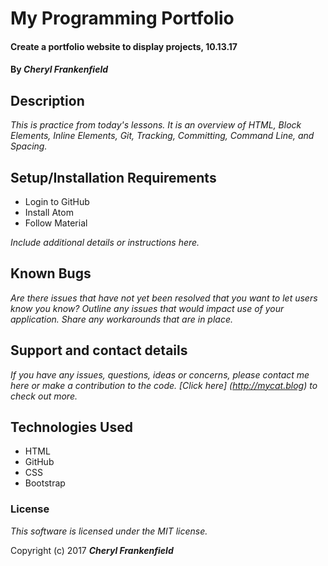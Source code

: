 # My Programming Portfolio

#### Create a portfolio website to display projects, 10.13.17

#### By _**Cheryl Frankenfield**_

## Description

_This is practice from today's lessons. It is an overview of HTML, Block Elements, Inline Elements, Git, Tracking, Committing, Command Line, and Spacing._

## Setup/Installation Requirements

* Login to GitHub
* Install Atom
* Follow Material

_Include additional details or instructions here._

## Known Bugs

_Are there issues that have not yet been resolved that you want to let users know you know?  Outline any issues that would impact use of your application.  Share any workarounds that are in place._

## Support and contact details

_If you have any issues, questions, ideas or concerns, please contact me here or make a contribution to the code. [Click here] (http://mycat.blog) to check out more._

## Technologies Used

* HTML
* GitHub
* CSS
* Bootstrap

### License

*This software is licensed under the MIT license.*

Copyright (c) 2017 **_Cheryl Frankenfield_**
